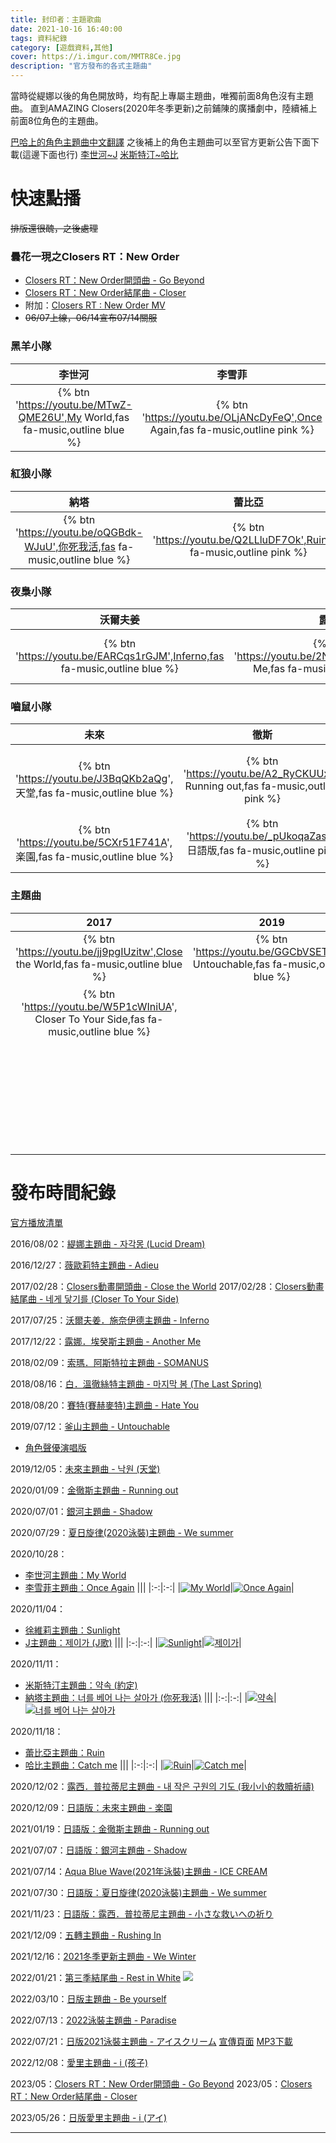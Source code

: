 ```yaml
---
title: 封印者：主題歌曲
date: 2021-10-16 16:40:00
tags: 資料紀錄
category: [遊戲資料,其他]
cover: https://i.imgur.com/MMTR8Ce.jpg
description: "官方發布的各式主題曲"
---
```


當時從緹娜以後的角色開放時，均有配上專屬主題曲，唯獨前面8角色沒有主題曲。
直到AMAZING Closers(2020年冬季更新)之前鋪陳的廣播劇中，陸續補上前面8位角色的主題曲。

[巴哈上的角色主題曲中文翻譯](https://forum.gamer.com.tw/C.php?bsn=23655&snA=6423)
之後補上的角色主題曲可以至官方更新公告下面下載(這邊下面也行)
[李世河~J](https://closers.nexon.com/News/GMNote/View?n4ArticleSN=478&n4ArticleCategorySN=3)
[米斯特汀~哈比](https://closers.nexon.com/News/GMNote/View?n4ArticleSN=479&n4ArticleCategorySN=3)

# 快速點播
~~排版還很醜，之後處理~~
### 曇花一現之Closers RT：New Order
- [Closers RT：New Order開頭曲 - Go Beyond](https://youtu.be/xruoEBWsMOo)
- [Closers RT：New Order結尾曲 - Closer](https://youtu.be/Wfi_SMMKvNY)
- 附加：[Closers RT : New Order MV](https://youtu.be/TXh4srE_AGA)
- ~~06/07上線，06/14宣布07/14關服~~

### 黑羊小隊
| 李世河 | 李雪菲 | 徐維莉 |  J  | 米斯特汀 |
| :--------: | :--------: | :--------: | :--------: | :--------: |
| {% btn 'https://youtu.be/MTwZ-QME26U',My World,fas fa-music,outline blue %} | {% btn 'https://youtu.be/OLjANcDyFeQ',Once Again,fas fa-music,outline pink %} | {% btn 'https://youtu.be/wJiSZ0wiCm4',Sunlight,fas fa-music,outline %} | {% btn 'https://youtu.be/rTIuf_DNUBQ',J歌,fas fa-music,outline orange %} | {% btn 'https://youtu.be/L2Gi5Oi9XNQ',約定,fas fa-music,outline green %} |
### 紅狼小隊
| 納塔 | 蕾比亞 | 哈比 |  緹娜  | 薇歐莉特 | 
| :--------: | :--------: | :--------: | :--------: | :--------: |
| {% btn 'https://youtu.be/oQGBdk-WJuU',你死我活,fas fa-music,outline blue %} | {% btn 'https://youtu.be/Q2LLluDF7Ok',Ruin,fas fa-music,outline pink %} | {% btn 'https://youtu.be/0MDtYNMZAQw',Catch me,fas fa-music,outline %} | {% btn 'https://youtu.be/dBT71GseOn0',Lucid Dream,fas fa-music,outline orange %} | {% btn 'https://youtu.be/JJjIFbzk_jM',Adieu,fas fa-music,outline green %} |
### 夜梟小隊
| 沃爾夫姜 | 露娜 | 索瑪 | 白 | 賽特 | 
| :--------: | :--------: | :--------: | :--------: | :--------: |
| {% btn 'https://youtu.be/EARCqs1rGJM',Inferno,fas fa-music,outline blue %} | {% btn 'https://youtu.be/2NWi2ian9x0',Another Me,fas fa-music,outline pink %} | {% btn 'https://youtu.be/v0R9VmkDjjQ',SOMANUS,fas fa-music,outline %} | {% btn 'https://youtu.be/behVkZOo36g',The Last Spring,fas fa-music,outline orange %} | {% btn 'https://youtu.be/8UMicrpHmeI',Hate You,fas fa-music,outline green %} |
### 嚙鼠小隊
| 未來 | 徹斯 | 銀河 | 露西 | 愛里 | 
| :--------: | :--------: | :--------: | :--------: | :--------: |
| {% btn 'https://youtu.be/J3BqQKb2aQg', 天堂,fas fa-music,outline blue %} | {% btn 'https://youtu.be/A2_RyCKUUx8', Running out,fas fa-music,outline pink %} | {% btn 'https://youtu.be/0KU3LmvCc1A',Shadow,fas fa-music,outline %} | {% btn 'https://youtu.be/RJ9k-1Z8q60',我小小的救贖祈禱,fas fa-music,outline orange %} | {% btn 'https://youtu.be/QJJbQxmFOtE', 孩子,fas fa-music,outline blue %} |
| {% btn 'https://youtu.be/5CXr51F741A', 楽園,fas fa-music,outline blue %} | {% btn 'https://youtu.be/_pUkoqaZasA', 日語版,fas fa-music,outline pink %} | {% btn 'https://youtu.be/yKvxNTV2Eos',日語版,fas fa-music,outline %} | {% btn 'https://youtu.be/Dwijmjdkm-w',小さな救いへの祈り,fas fa-music,outline orange %} | {% btn 'https://youtu.be/YdLfnof1Z-c',アイ,fas fa-music,outline blue %} |
### 主題曲
| 2017 | 2019 | 2020 | 2021 | 2022 |
| :--------: | :--------: | :--------: | :--------: | :--------: | 
| {% btn 'https://youtu.be/jj9pgIUzitw',Close the World,fas fa-music,outline blue %} | {% btn 'https://youtu.be/GGCbVSETqk0', Untouchable,fas fa-music,outline blue %} | {% btn 'https://youtu.be/yAW-k7eNDuQ', We summer,fas fa-music,outline blue %} | {% btn 'https://youtu.be/lxwhsF334eg', ICE CREAM,fas fa-music,outline blue %} | {% btn 'https://youtu.be/VSyNr7H7hCM',Rest in White,fas fa-music,outline blue %} |
| {% btn 'https://youtu.be/W5P1cWIniUA', Closer To Your Side,fas fa-music,outline blue %} || {% btn 'https://youtu.be/Xv_Q_dQDypI', 日語版,fas fa-music,outline blue %} | {% btn 'https://youtu.be/IYI2xBhZJHk', We Winter,fas fa-music,outline blue %} | {% btn 'https://youtu.be/K01FcoQ6NMU', Be yourself,fas fa-music,outline blue %} |
||||{% btn 'https://youtu.be/0MDtYNMZAQw', Rushing In,fas fa-music,outline blue %}| {% btn 'https://youtu.be/67-8B4OoaiE', Paradise,fas fa-music,outline blue %}
||||| {% btn 'https://youtu.be/hAAyZAUTj0I', アイスクリーム,fas fa-music,outline blue %}

# 發布時間紀錄
[官方播放清單](https://youtube.com/playlist?list=PLhSX9RskYYvKPKjQwSwEaiYoRKaWAuUHP)

2016/08/02：[緹娜主題曲 - 자각몽 (Lucid Dream)](https://youtu.be/dBT71GseOn0)

2016/12/27：[薇歐莉特主題曲 - Adieu](https://youtu.be/JJjIFbzk_jM)

2017/02/28：[Closers動畫開頭曲 - Close the World](https://youtu.be/jj9pgIUzitw)
2017/02/28：[Closers動畫結尾曲 - 네게 닿기를 (Closer To Your Side)](https://youtu.be/W5P1cWIniUA)

2017/07/25：[沃爾夫姜．施奈伊德主題曲 - Inferno](https://youtu.be/EARCqs1rGJM)

2017/12/22：[露娜．埃癸斯主題曲 - Another Me](https://youtu.be/2NWi2ian9x0)

2018/02/09：[索瑪．阿斯特拉主題曲 - SOMANUS](https://youtu.be/v0R9VmkDjjQ)

2018/08/16：[白．溫徹絲特主題曲 - 마지막 봄 (The Last Spring)](https://youtu.be/behVkZOo36g)

2018/08/20：[賽特(賽赫麥特)主題曲 - Hate You](https://youtu.be/8UMicrpHmeI)

2019/07/12：[釜山主題曲 - Untouchable](https://youtu.be/GGCbVSETqk0)
- [角色聲優演唱版](https://forum.gamer.com.tw/C.php?bsn=23655&snA=8574&tnum=2)

2019/12/05：[未來主題曲 - 낙원 (天堂)](https://youtu.be/J3BqQKb2aQg)

2020/01/09：[金徹斯主題曲 - Running out](https://youtu.be/A2_RyCKUUx8)

2020/07/01：[銀河主題曲 - Shadow](https://youtu.be/0KU3LmvCc1A)

2020/07/29：[夏日旋律(2020泳裝)主題曲 - We summer](https://youtu.be/yAW-k7eNDuQ)

2020/10/28：
- [李世河主題曲：My World](https://youtu.be/MTwZ-QME26U)
- [李雪菲主題曲：Once Again](https://youtu.be/OLjANcDyFeQ)
|||
|:-:|:-:|
|[![My World](https://file.nexon.com/NxFile/Download/FileDownloader.aspx?oidFile=5125189164421087643)](https://closers.vod.nexoncdn.co.kr/event/2020/201029_song_1251672//CLOSERS_Theme_song_Lee_Seha.zip)|[![Once Again](https://file.nexon.com/NxFile/Download/FileDownloader.aspx?oidFile=4981074075129479489)](https://closers.vod.nexoncdn.co.kr/event/2020/201029_song_1251672/CLOSERS_Theme_song_Lee_Seulbi.zip)|


2020/11/04：
- [徐維莉主題曲：Sunlight](https://youtu.be/wJiSZ0wiCm4)
- [J主題曲：제이가 (J歌)](https://youtu.be/rTIuf_DNUBQ)
|||
|:-:|:-:|
|[![Sunlight](https://file.nexon.com/NxFile/Download/FileDownloader.aspx?oidFile=4836958955773100451)](https://closers.vod.nexoncdn.co.kr/event/2020/201029_song_1251672/CLOSERS_Theme_song_Seo_Yuri_syri1105j.zip)|[![제이가](https://file.nexon.com/NxFile/Download/FileDownloader.aspx?oidFile=4836958822629114258)](https://closers.vod.nexoncdn.co.kr/event/2020/201029_song_1251672/CLOSERS_Theme_song_J_jj1105j.zip)|

2020/11/11：
- [米斯特汀主題曲：약속 (約定)](https://youtu.be/L2Gi5Oi9XNQ)
- [納塔主題曲：너를 베어 나는 살아가 (你死我活)](https://youtu.be/oQGBdk-WJuU)
|||
|:-:|:-:|
|[![약속](https://file.nexon.com/NxFile/Download/FileDownloader.aspx?oidFile=4909016390897238479)](https://closers.vod.nexoncdn.co.kr/event/2020/201112_song_ssobeii/CLOSERS_Theme%20song_Misteltein_d1vde.zip)|[![너를 베어 나는 살아가](https://file.nexon.com/NxFile/Download/FileDownloader.aspx?oidFile=5269304601605046670)](https://closers.vod.nexoncdn.co.kr/event/2020/201112_song_ssobeii/CLOSERS_Theme%20song_Nata_3udj1.zip)

2020/11/18：
- [蕾比亞主題曲：Ruin](https://youtu.be/Q2LLluDF7Ok)
- [哈比主題曲：Catch me](https://youtu.be/0MDtYNMZAQw)
|||
|:-:|:-:|
|[![Ruin](https://file.nexon.com/NxFile/Download/FileDownloader.aspx?oidFile=4981074143848956235)](https://closers.vod.nexoncdn.co.kr/event/2020/201119_song4_10294815/CLOSERS_Theme%20song_Levia_3f41a.zip)|[![Catch me](https://file.nexon.com/NxFile/Download/FileDownloader.aspx?oidFile=4764901503469093179)](https://closers.vod.nexoncdn.co.kr/event/2020/201119_song4_10294815/CLOSERS_Theme%20song_Harpy_7dju2.zip)|

2020/12/02：[露西．普拉蒂尼主題曲 - 내 작은 구원의 기도 (我小小的救贖祈禱)](https://youtu.be/RJ9k-1Z8q60)

2020/12/09：[日語版：未來主題曲 - 楽園](https://youtu.be/5CXr51F741A)

2021/01/19：[日語版：金徹斯主題曲 - Running out](https://youtu.be/_pUkoqaZasA)

2021/07/07：[日語版：銀河主題曲 - Shadow](https://youtu.be/yKvxNTV2Eos)

2021/07/14：[Aqua Blue Wave(2021年泳裝)主題曲 - ICE CREAM](https://youtu.be/lxwhsF334eg)

2021/07/30：[日語版：夏日旋律(2020泳裝)主題曲 - We summer](https://youtu.be/Xv_Q_dQDypI)

2021/11/23：[日語版：露西．普拉蒂尼主題曲 - 小さな救いへの祈り](https://youtu.be/Dwijmjdkm-w)

2021/12/09：[五轉主題曲 - Rushing In](https://youtu.be/qQNknb64_Z8)

2021/12/16：[2021冬季更新主題曲 - We Winter](https://youtu.be/IYI2xBhZJHk)

2022/01/21：[第三季結尾曲 - Rest in White](https://youtu.be/VSyNr7H7hCM)
![](http://img.youtube.com/vi/VSyNr7H7hCM/default.jpg)

2022/03/10：[日版主題曲 - Be yourself](https://youtu.be/K01FcoQ6NMU)

2022/07/13：[2022泳裝主題曲 - Paradise](https://youtu.be/67-8B4OoaiE)

2022/07/21：[日版2021泳裝主題曲 - アイスクリーム](https://youtu.be/hAAyZAUTj0I)
[宣傳頁面](https://closers.nexon.com/Events2022/0714/Costume) [MP3下載](https://closers.vod.nexoncdn.co.kr/event/2022/220714_costume_4DAF452CB59BE570/Closers_2022summer_Paradise_246B52A6.zip)

2022/12/08：[愛里主題曲 -  i (孩子)](https://youtu.be/VGiJ-LFobog)

2023/05：[Closers RT：New Order開頭曲 - Go Beyond](https://youtu.be/xruoEBWsMOo)
2023/05：[Closers RT：New Order結尾曲 - Closer](https://youtu.be/Wfi_SMMKvNY)

2023/05/26：[日版愛里主題曲 -  i (アイ)](https://youtu.be/YdLfnof1Z-c)

---
